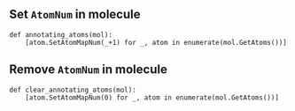 

## Set `AtomNum` in molecule
```
def annotating_atoms(mol):
    [atom.SetAtomMapNum(_+1) for _, atom in enumerate(mol.GetAtoms())]
``` 


## Remove `AtomNum` in molecule
```
def clear_annotating_atoms(mol):
    [atom.SetAtomMapNum(0) for _, atom in enumerate(mol.GetAtoms())]
```


